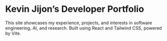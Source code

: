 # Kevin Jijon’s Developer Portfolio

This site showcases my experience, projects, and interests in software engineering, AI, and research.
Built using React and Tailwind CSS, powered by Vite.
